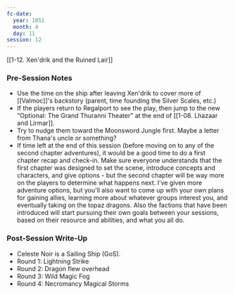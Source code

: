 ```yaml
---
fc-date:
  year: 1051
  month: 4
  day: 11
session: 12
---
```

[[1-12. Xen'drik and the Ruined Lair]]

### Pre-Session Notes

* Use the time on the ship after leaving Xen'drik to cover more of [[Valmoc]]'s backstory (parent, time founding the Silver Scales, etc.)
* If the players return to Regalport to see the play, then jump to the new "Optional: The Grand Thuranni Theater" at the end of [[1-08. Lhazaar and Lirmar]].
* Try to nudge them toward the Moonsword Jungle first. Maybe a letter from Thana's uncle or something?
* If time left at the end of this session (before moving on to any of the second chapter adventures), it would be a good time to do a first chapter recap and check-in. Make sure everyone understands that the first chapter was designed to set the scene, introduce concepts and characters, and give options - but the second chapter will be way more on the players to determine what happens next. I've given more adventure options, but you'll also want to come up with your own plans for gaining allies, learning more about whatever groups interest you, and eventually taking on the topaz dragons. Also the factions that have been introduced will start pursuing their own goals between your sessions, based on their resource and abilities, and what you all do.

### Post-Session Write-Up

* Celeste Noir is a Sailing Ship (GoS).
* Round 1: Lightning Strike
* Round 2: Dragon flew overhead
* Round 3: Wild Magic Fog
* Round 4: Necromancy Magical Storms
